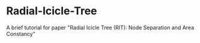 # Radial-Icicle-Tree
A brief tutorial for paper "Radial Icicle Tree (RIT): Node Separation and Area Constancy"
